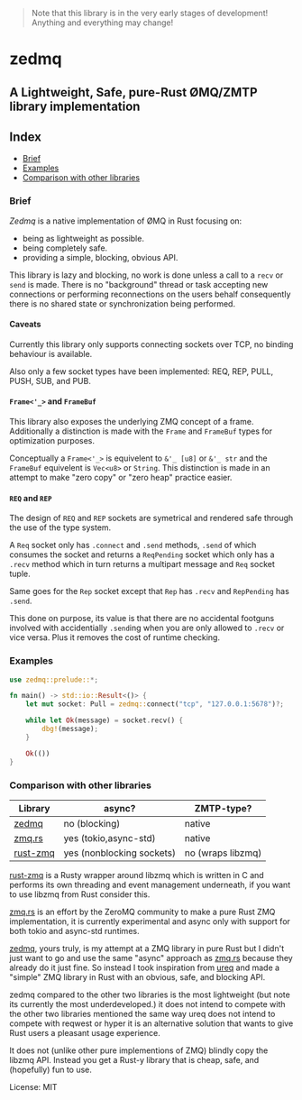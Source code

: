 > Note that this library is in the very early stages of development!
> Anything and everything may change!

# zedmq

## A Lightweight, Safe, pure-Rust ØMQ/ZMTP library implementation

## Index

* [Brief](#brief)
* [Examples](#examples)
* [Comparison with other libraries](#comparison-with-other-libraries)

### Brief

_Zedmq_ is a native implementation of ØMQ in Rust focusing on:

* being as lightweight as possible.
* being completely safe.
* providing a simple, blocking, obvious API.

This library is lazy and blocking, no work is done unless a call to a
`recv` or `send` is made. There is no "background" thread or task accepting
new connections or performing reconnections on the users behalf
consequently there is no shared state or synchronization being performed.

#### Caveats

Currently this library only supports connecting sockets
over TCP, no binding behaviour is available.

Also only a few socket types have been implemented: REQ, REP, PULL, PUSH, SUB,
and PUB.

#### `Frame<'_>` and `FrameBuf`

This library also exposes the underlying ZMQ concept of a frame.
Additionally a distinction is made with the `Frame` and `FrameBuf` types
for optimization purposes.

Conceptually a `Frame<'_>` is equivelent to `&'_ [u8]` or `&'_ str` and
the `FrameBuf` equivelent is `Vec<u8>` or `String`. This distinction is
made in an attempt to make "zero copy" or "zero heap" practice easier.

#### `REQ` and `REP`

The design of `REQ` and `REP` sockets are symetrical and rendered safe
through the use of the type system.

A `Req` socket only has `.connect` and `.send` methods, `.send` of which
consumes the socket and returns a `ReqPending` socket which only has a `.recv`
method which in turn returns a multipart message and `Req` socket tuple.

Same goes for the `Rep` socket except that `Rep` has `.recv` and
`RepPending` has `.send`.

This done on purpose, its value is that there are no accidental footguns
involved with accidentially `.send`ing when you are only allowed to `.recv`
or vice versa. Plus it removes the cost of runtime checking.

### Examples

```rust
use zedmq::prelude::*;

fn main() -> std::io::Result<()> {
    let mut socket: Pull = zedmq::connect("tcp", "127.0.0.1:5678")?;

    while let Ok(message) = socket.recv() {
        dbg!(message);
    }

    Ok(())
}
```

### Comparison with other libraries

| Library        | async?                    | ZMTP-type?        |
|----------------|---------------------------|-------------------|
| [zedmq](1)     | no  (blocking)            | native            |
| [zmq.rs](2)    | yes (tokio,async-std)     | native            |
| [rust-zmq](3)  | yes (nonblocking sockets) | no (wraps libzmq) |

[rust-zmq](3) is a Rusty wrapper around libzmq which is written in C and
performs its own threading and event management underneath, if you want to
use libzmq from Rust consider this.

[zmq.rs](2) is an effort by the ZeroMQ community to make a pure Rust ZMQ
implementation, it is currently experimental and async only with support for
both tokio and async-std runtimes.

[zedmq](1), yours truly, is my attempt at a ZMQ library in pure Rust but I
didn't just want to go and use the same "async" approach as [zmq.rs](2) because
they already do it just fine. So instead I took inspiration from [ureq](4) and
made a "simple" ZMQ library in Rust with an obvious, safe, and blocking API.

zedmq compared to the other two libraries is the most lightweight (but note its
currently the most underdeveloped.) it does not intend to compete with the other
two libraries mentioned the same way ureq does not intend to compete with reqwest
or hyper it is an alternative solution that wants to give Rust users a pleasant
usage experience.

It does not (unlike other pure implementions of ZMQ) blindly copy the libzmq API.
Instead you get a Rust-y library that is cheap, safe, and (hopefully) fun to use.

[1]: https://github.com/mental32/zedmq
[2]: https://github.com/zeromq/zmq.rs
[3]: https://github.com/erickt/rust-zmq
[4]: https://github.com/algesten/ureq

License: MIT
